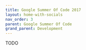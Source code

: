 ```yaml
---
title: Google Summer Of Code 2017
layout: home-with-socials
nav_order: 3
parent: Google Summer Of Code
grand_parent: Development
---
```


TODO

